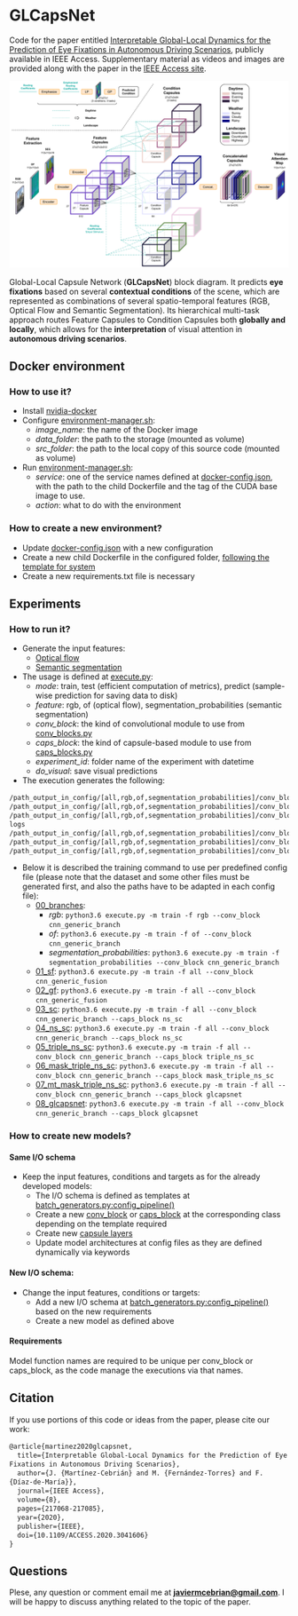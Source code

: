 # GLCapsNet

Code for the paper entitled [Interpretable Global-Local Dynamics for the Prediction of Eye Fixations in Autonomous Driving Scenarios](https://ieeexplore.ieee.org/document/9275291), publicly available in IEEE Access. Supplementary material as videos and images are provided along with the paper in the [IEEE Access site](https://ieeexplore.ieee.org/document/9275291).

![picture](imgs/glcapsnet.png)

Global-Local Capsule Network (**GLCapsNet**) block diagram. It predicts **eye fixations** based on several **contextual conditions** of the scene, which are represented as combinations of several spatio-temporal features (RGB, Optical Flow and Semantic Segmentation). Its hierarchical multi-task approach routes Feature Capsules to Condition Capsules both **globally and locally**, which allows for the **interpretation** of visual attention in **autonomous driving scenarios**.

## Docker environment

### How to use it?
* Install [nvidia-docker](https://github.com/NVIDIA/nvidia-docker)
* Configure [environment-manager.sh](environment-manager.sh):
    * *image_name*: the name of the Docker image
    * *data_folder*: the path to the storage (mounted as volume)
    * *src_folder*: the path to the local copy of this source code (mounted as volume)
* Run [environment-manager.sh](environment-manager.sh):
    * *service*: one of the service names defined at [docker-config.json](docker-config.json), with the path to the child Dockerfile and the tag of the CUDA base image to use.
    * *action*: what to do with the environment

### How to create a new environment?
* Update [docker-config.json](docker-config.json) with a new configuration
* Create a new child Dockerfile in the configured folder, [following the template for system](/system/Dockerfile)
* Create a new requirements.txt file is necessary

## Experiments

### How to run it?
* Generate the input features:
    * [Optical flow](https://github.com/feichtenhofer/gpu_flow)
    * [Semantic segmentation](https://github.com/bonlime/keras-deeplab-v3-plus)
* The usage is defined at [execute.py](/system/experiment/execute.py#L153):
    * *mode*: train, test (efficient computation of metrics), predict (sample-wise prediction for saving data to disk)
    * *feature*: rgb, of (optical flow), segmentation_probabilities (semantic segmentation)
    * *conv_block*: the kind of convolutional module to use from [conv_blocks.py](/system/models/conv_blocks.py)
    * *caps_block*: the kind of capsule-based module to use from [caps_blocks.py](/system/models/caps_blocks.py)
    * *experiment_id*: folder name of the experiment with datetime
    * *do_visual*: save visual predictions
* The execution generates the following:
```
/path_output_in_config/[all,rgb,of,segmentation_probabilities]/conv_block/caps_block/experiment_id/config_train.py
/path_output_in_config/[all,rgb,of,segmentation_probabilities]/conv_block/caps_block/experiment_id/checkpoints/weights.h5
/path_output_in_config/[all,rgb,of,segmentation_probabilities]/conv_block/caps_block/experiment_id/logs/tensorboard-logs
/path_output_in_config/[all,rgb,of,segmentation_probabilities]/conv_block/caps_block/experiment_id/logs/log.csv
/path_output_in_config/[all,rgb,of,segmentation_probabilities]/conv_block/caps_block/experiment_id/logs/trace_sampling.npy
/path_output_in_config/[all,rgb,of,segmentation_probabilities]/conv_block/caps_block/experiment_id/predictions/[test_id,prediction_id]/[resulting_files]
```
* Below it is described the training command to use per predefined config file (please note that the dataset and some other files must be generated first, and also the paths have to be adapted in each config file):
    * [00_branches](/configs/00_branches/config.py):
        * *rgb*: ```python3.6 execute.py -m train -f rgb --conv_block cnn_generic_branch```
        * *of*: ```python3.6 execute.py -m train -f of --conv_block cnn_generic_branch```
        * *segmentation_probabilities*: ```python3.6 execute.py -m train -f segmentation_probabilities --conv_block cnn_generic_branch```
    * [01_sf](/configs/01_sf/config.py): ```python3.6 execute.py -m train -f all --conv_block cnn_generic_fusion```
    * [02_gf](/configs/02_gf/config.py): ```python3.6 execute.py -m train -f all --conv_block cnn_generic_fusion```
    * [03_sc](/configs/03_sc/config.py): ```python3.6 execute.py -m train -f all --conv_block cnn_generic_branch --caps_block ns_sc```
    * [04_ns_sc](/configs/04_ns_sc/config.py): ```python3.6 execute.py -m train -f all --conv_block cnn_generic_branch --caps_block ns_sc```
    * [05_triple_ns_sc](/configs/05_triple_ns_sc/config.py): ```python3.6 execute.py -m train -f all --conv_block cnn_generic_branch --caps_block triple_ns_sc```
    * [06_mask_triple_ns_sc](/configs/06_mask_triple_ns_sc/config.py): ```python3.6 execute.py -m train -f all --conv_block cnn_generic_branch --caps_block mask_triple_ns_sc```
    * [07_mt_mask_triple_ns_sc](/configs/07_mt_mask_triple_ns_sc/config.py): ```python3.6 execute.py -m train -f all --conv_block cnn_generic_branch --caps_block glcapsnet```
    * [08_glcapsnet](/configs/08_glcapsnet/config.py): ```python3.6 execute.py -m train -f all --conv_block cnn_generic_branch --caps_block glcapsnet```

### How to create new models?
#### Same I/O schema
*  Keep the input features, conditions and targets as for the already developed models:
    * The I/O schema is defined as templates at [batch_generators.py:config_pipeline()](/system/utils/batch_generators.py#L188)
    * Create a new [conv_block](/system/models/conv_blocks.py) or [caps_block](/system/models/caps_blocks.py) at the corresponding class depending on the template required
    * Create new [capsule layers](/system/models/caps_layers.py)
    * Update model architectures at config files as they are defined dynamically via keywords
#### New I/O schema:
* Change the input features, conditions or targets:
    * Add a new I/O schema at [batch_generators.py:config_pipeline()](/system/utils/batch_generators.py#L188) based on the new requirements
    * Create a new model as defined above

#### Requirements
Model function names are required to be unique per conv_block or caps_block, as the code manage the executions via that names.


## Citation

If you use portions of this code or ideas from the paper, please cite our work:
```
@article{martinez2020glcapsnet,
  title={Interpretable Global-Local Dynamics for the Prediction of Eye Fixations in Autonomous Driving Scenarios},
  author={J. {Martínez-Cebrián} and M. {Fernández-Torres} and F. {Díaz-de-María}},
  journal={IEEE Access},
  volume={8},
  pages={217068-217085},
  year={2020},
  publisher={IEEE},
  doi={10.1109/ACCESS.2020.3041606}
}
```

## Questions

Plese, any question or comment email me at **javiermcebrian@gmail.com**. I will be happy to discuss anything related to the topic of the paper.